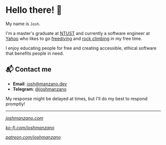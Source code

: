# Hello there! 👋

My name is `Josh`. 

I'm a master's graduate at [NTUST](https://en.wikipedia.org/wiki/National_Taiwan_University_of_Science_and_Technology) and currently a software engineer at [Yahoo](https://www.linkedin.com/company/yahoo/mycompany/) who likes to go [freediving](https://en.wikipedia.org/wiki/Freediving) and [rock climbing](https://en.wikipedia.org/wiki/Top_rope_climbing) in my free time. 

I enjoy educating people for free and creating accessible, ethical software that benefits people in need.

## 📬 Contact me

- **Email**: [josh@manzano.dev](mailto:josh@manzano.dev)
- **Telegram**: [@joshmanzano](https://t.me/joshmanzano)

My response might be delayed at times, but I'll do my best to respond promptly!

---

[*joshmanzano.com*](https://joshmanzano.com)

[*ko-fi.com/joshmanzano*](https://ko-fi.com/joshmanzano)

[*patreon.com/joshmanzano*](https://www.patreon.com/JoshManzano)

